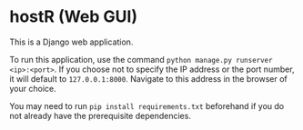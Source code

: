 # hostR (Web GUI)

This is a Django web application.

To run this application, use the command `python manage.py runserver <ip>:<port>`. If you choose not to specify the IP address or the port number, it will default to `127.0.0.1:8000`. Navigate to this address in the browser of your choice.

You may need to run `pip install requirements.txt` beforehand if you do not already have the prerequisite dependencies.